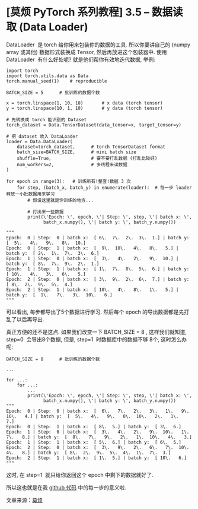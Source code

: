 # [莫烦 PyTorch 系列教程] 3.5 – 数据读取 (Data Loader)

DataLoader  是 torch 给你用来包装你的数据的工具. 所以你要讲自己的 (numpy array 或其他) 数据形式装换成 Tensor, 然后再放进这个包装器中. 使用 DataLoader  有什么好处呢? 就是他们帮你有效地迭代数据, 举例:

```
import torch
import torch.utils.data as Data
torch.manual_seed(1)    # reproducible

BATCH_SIZE = 5      # 批训练的数据个数

x = torch.linspace(1, 10, 10)       # x data (torch tensor)
y = torch.linspace(10, 1, 10)       # y data (torch tensor)

# 先转换成 torch 能识别的 Dataset
torch_dataset = Data.TensorDataset(data_tensor=x, target_tensor=y)

# 把 dataset 放入 DataLoader
loader = Data.DataLoader(
    dataset=torch_dataset,      # torch TensorDataset format
    batch_size=BATCH_SIZE,      # mini batch size
    shuffle=True,               # 要不要打乱数据 (打乱比较好)
    num_workers=2,              # 多线程来读数据
)

for epoch in range(3):   # 训练所有!整套!数据 3 次
    for step, (batch_x, batch_y) in enumerate(loader):  # 每一步 loader 释放一小批数据用来学习
        # 假设这里就是你训练的地方...

        # 打出来一些数据
        print(\'Epoch: \', epoch, \'| Step: \', step, \'| batch x: \',
              batch_x.numpy(), \'| batch y: \', batch_y.numpy())

"""
Epoch:  0 | Step:  0 | batch x:  [ 6\.  7\.  2\.  3\.  1.] | batch y:  [  5\.   4\.   9\.   8\.  10.]
Epoch:  0 | Step:  1 | batch x:  [  9\.  10\.   4\.   8\.   5.] | batch y:  [ 2\.  1\.  7\.  3\.  6.]
Epoch:  1 | Step:  0 | batch x:  [  3\.   4\.   2\.   9\.  10.] | batch y:  [ 8\.  7\.  9\.  2\.  1.]
Epoch:  1 | Step:  1 | batch x:  [ 1\.  7\.  8\.  5\.  6.] | batch y:  [ 10\.   4\.   3\.   6\.   5.]
Epoch:  2 | Step:  0 | batch x:  [ 3\.  9\.  2\.  6\.  7.] | batch y:  [ 8\.  2\.  9\.  5\.  4.]
Epoch:  2 | Step:  1 | batch x:  [ 10\.   4\.   8\.   1\.   5.] | batch y:  [  1\.   7\.   3\.  10\.   6.]
"""
```

可以看出, 每步都导出了5个数据进行学习. 然后每个 epoch 的导出数据都是先打乱了以后再导出.

真正方便的还不是这点. 如果我们改变一下 BATCH_SIZE  =  8 , 这样我们就知道, step=0  会导出8个数据, 但是, step=1  时数据库中的数据不够 8个, 这时怎么办呢:

```
BATCH_SIZE = 8      # 批训练的数据个数

...

for ...:
    for ...:
        ...
        print(\'Epoch: \', epoch, \'| Step: \', step, \'| batch x: \',
              batch_x.numpy(), \'| batch y: \', batch_y.numpy())
"""
Epoch:  0 | Step:  0 | batch x:  [  6\.   7\.   2\.   3\.   1\.   9\.  10\.   4.] | batch y:  [  5\.   4\.   9\.   8\.  10\.   2\.   1\.   7.]
Epoch:  0 | Step:  1 | batch x:  [ 8\.  5.] | batch y:  [ 3\.  6.]
Epoch:  1 | Step:  0 | batch x:  [  3\.   4\.   2\.   9\.  10\.   1\.   7\.   8.] | batch y:  [  8\.   7\.   9\.   2\.   1\.  10\.   4\.   3.]
Epoch:  1 | Step:  1 | batch x:  [ 5\.  6.] | batch y:  [ 6\.  5.]
Epoch:  2 | Step:  0 | batch x:  [  3\.   9\.   2\.   6\.   7\.  10\.   4\.   8.] | batch y:  [ 8\.  2\.  9\.  5\.  4\.  1\.  7\.  3.]
Epoch:  2 | Step:  1 | batch x:  [ 1\.  5.] | batch y:  [ 10\.   6.]
"""
```

这时, 在 step=1  就只给你返回这个 epoch 中剩下的数据就好了.

所以这也就是在我 [github 代码](https://www.pytorchtutorial.com/goto/https://github.com/MorvanZhou/PyTorch-Tutorial/blob/master/tutorial-contents/305_batch_train.py) 中的每一步的意义啦.

文章来源：[莫烦](https://www.pytorchtutorial.com/goto/https://morvanzhou.github.io/)